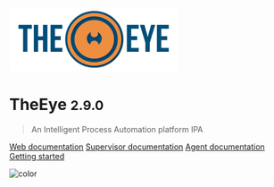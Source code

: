 ![logo](./images/logo-theeye-theOeye.png)

# TheEye <small>2.9.0</small>

> An Intelligent Process Automation platform IPA

<!-- [Gateway documentation](https://github.com/theeye-io-team/theeye-gateway) -->
[Web documentation](/theeye-web ":ignore")
[Supervisor documentation](/theeye-supervisor ":ignore")
[Agent documentation](/theeye-agent ":ignore")
[Getting started](#TheEye)

![color](#f0f0f0)
